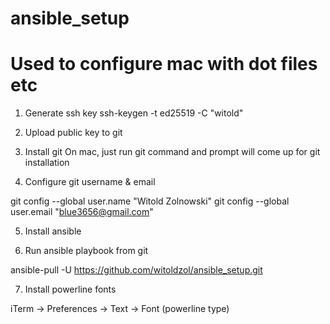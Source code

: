 # ansible_setup
# Used to configure mac with dot files etc

1) Generate ssh key
ssh-keygen -t ed25519 -C "witold"

2) Upload public key to git

3) Install git
On mac, just run git command and prompt will come up for git installation

4) Configure git username & email 

git config --global user.name "Witold Zolnowski"
git config --global user.email "blue3656@gmail.com"

5) Install ansible

6) Run ansible playbook from git

ansible-pull -U https://github.com/witoldzol/ansible_setup.git

7) Install powerline fonts

iTerm -> Preferences -> Text -> Font (powerline type)
